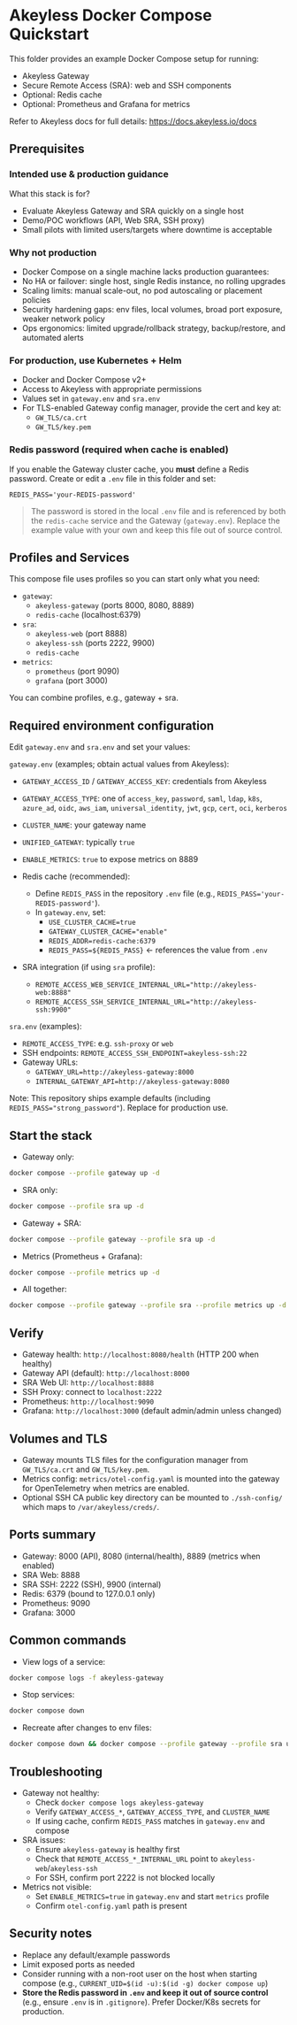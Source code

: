 # Akeyless Docker Compose Quickstart

This folder provides an example Docker Compose setup for running:

- Akeyless Gateway
- Secure Remote Access (SRA): web and SSH components
- Optional: Redis cache
- Optional: Prometheus and Grafana for metrics

Refer to Akeyless docs for full details: https://docs.akeyless.io/docs

## Prerequisites

### Intended use & production guidance
What this stack is for? 
- Evaluate Akeyless Gateway and SRA quickly on a single host
- Demo/POC workflows (API, Web SRA, SSH proxy)
- Small pilots with limited users/targets where downtime is acceptable

### Why not production
- Docker Compose on a single machine lacks production guarantees:
- No HA or failover: single host, single Redis instance, no rolling upgrades
- Scaling limits: manual scale-out, no pod autoscaling or placement policies
- Security hardening gaps: env files, local volumes, broad port exposure, weaker network policy
- Ops ergonomics: limited upgrade/rollback strategy, backup/restore, and automated alerts

### For production, use Kubernetes + Helm

- Docker and Docker Compose v2+
- Access to Akeyless with appropriate permissions
- Values set in `gateway.env` and `sra.env`
- For TLS-enabled Gateway config manager, provide the cert and key at:
  - `GW_TLS/ca.crt`
  - `GW_TLS/key.pem`
 
### Redis password (required when cache is enabled)
If you enable the Gateway cluster cache, you **must** define a Redis password. Create or edit a `.env` file in this folder and set:

`REDIS_PASS='your-REDIS-password'`

> The password is stored in the local `.env` file and is referenced by both the `redis-cache` service and the Gateway (`gateway.env`).
> Replace the example value with your own and keep this file out of source control.


## Profiles and Services

This compose file uses profiles so you can start only what you need:

- `gateway`:
  - `akeyless-gateway` (ports 8000, 8080, 8889)
  - `redis-cache` (localhost:6379)
- `sra`:
  - `akeyless-web` (port 8888)
  - `akeyless-ssh` (ports 2222, 9900)
  - `redis-cache`
- `metrics`:
  - `prometheus` (port 9090)
  - `grafana` (port 3000)

You can combine profiles, e.g., gateway + sra.

## Required environment configuration

Edit `gateway.env` and `sra.env` and set your values:

`gateway.env` (examples; obtain actual values from Akeyless):

- `GATEWAY_ACCESS_ID` / `GATEWAY_ACCESS_KEY`: credentials from Akeyless
- `GATEWAY_ACCESS_TYPE`: one of `access_key`, `password`, `saml`, `ldap`, `k8s`, `azure_ad`, `oidc`, `aws_iam`, `universal_identity`, `jwt`, `gcp`, `cert`, `oci`, `kerberos`
- `CLUSTER_NAME`: your gateway name
- `UNIFIED_GATEWAY`: typically `true`
- `ENABLE_METRICS`: `true` to expose metrics on 8889

- Redis cache (recommended):
  - Define `REDIS_PASS` in the repository `.env` file (e.g., `REDIS_PASS='your-REDIS-password'`).
  - In `gateway.env`, set:
    - `USE_CLUSTER_CACHE=true`
    - `GATEWAY_CLUSTER_CACHE="enable"`
    - `REDIS_ADDR=redis-cache:6379`
    - `REDIS_PASS=${REDIS_PASS}`  ← references the value from `.env`

- SRA integration (if using `sra` profile):
  - `REMOTE_ACCESS_WEB_SERVICE_INTERNAL_URL="http://akeyless-web:8888"`
  - `REMOTE_ACCESS_SSH_SERVICE_INTERNAL_URL="http://akeyless-ssh:9900"`

`sra.env` (examples):

- `REMOTE_ACCESS_TYPE`: e.g. `ssh-proxy` or `web`
- SSH endpoints: `REMOTE_ACCESS_SSH_ENDPOINT=akeyless-ssh:22`
- Gateway URLs:
  - `GATEWAY_URL=http://akeyless-gateway:8000`
  - `INTERNAL_GATEWAY_API=http://akeyless-gateway:8080`

Note: This repository ships example defaults (including `REDIS_PASS="strong_password"`). Replace for production use.

## Start the stack

- Gateway only:

```bash
docker compose --profile gateway up -d
```

- SRA only:

```bash
docker compose --profile sra up -d
```

- Gateway + SRA:

```bash
docker compose --profile gateway --profile sra up -d
```

- Metrics (Prometheus + Grafana):

```bash
docker compose --profile metrics up -d
```

- All together:

```bash
docker compose --profile gateway --profile sra --profile metrics up -d
```

## Verify

- Gateway health: `http://localhost:8080/health` (HTTP 200 when healthy)
- Gateway API (default): `http://localhost:8000`
- SRA Web UI: `http://localhost:8888`
- SSH Proxy: connect to `localhost:2222`
- Prometheus: `http://localhost:9090`
- Grafana: `http://localhost:3000` (default admin/admin unless changed)

## Volumes and TLS

- Gateway mounts TLS files for the configuration manager from `GW_TLS/ca.crt` and `GW_TLS/key.pem`.
- Metrics config: `metrics/otel-config.yaml` is mounted into the gateway for OpenTelemetry when metrics are enabled.
- Optional SSH CA public key directory can be mounted to `./ssh-config/` which maps to `/var/akeyless/creds/`.

## Ports summary

- Gateway: 8000 (API), 8080 (internal/health), 8889 (metrics when enabled)
- SRA Web: 8888
- SRA SSH: 2222 (SSH), 9900 (internal)
- Redis: 6379 (bound to 127.0.0.1 only)
- Prometheus: 9090
- Grafana: 3000

## Common commands

- View logs of a service:

```bash
docker compose logs -f akeyless-gateway
```

- Stop services:

```bash
docker compose down
```

- Recreate after changes to env files:

```bash
docker compose down && docker compose --profile gateway --profile sra up -d --force-recreate
```

## Troubleshooting

- Gateway not healthy:
  - Check `docker compose logs akeyless-gateway`
  - Verify `GATEWAY_ACCESS_*`, `GATEWAY_ACCESS_TYPE`, and `CLUSTER_NAME`
  - If using cache, confirm `REDIS_PASS` matches in `gateway.env` and compose
- SRA issues:
  - Ensure `akeyless-gateway` is healthy first
  - Check that `REMOTE_ACCESS_*_INTERNAL_URL` point to `akeyless-web`/`akeyless-ssh`
  - For SSH, confirm port 2222 is not blocked locally
- Metrics not visible:
  - Set `ENABLE_METRICS=true` in `gateway.env` and start `metrics` profile
  - Confirm `otel-config.yaml` path is present

## Security notes

- Replace any default/example passwords
- Limit exposed ports as needed
- Consider running with a non-root user on the host when starting compose (e.g., `CURRENT_UID=$(id -u):$(id -g) docker compose up`)
- **Store the Redis password in `.env` and keep it out of source control** (e.g., ensure `.env` is in `.gitignore`). Prefer Docker/K8s secrets for production.
